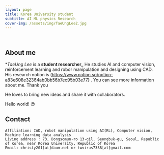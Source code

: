 ```yaml
---
layout: page
title: Korea University student
subtitle: AI ML physics Research 
cover-img: /assets/img/TaeUngLee2.jpg
---
```


<br/>

## About me

**TaeUng Lee* is a **student researcher_**  He studies AI and computer vision, reinforcement learning and robor manipulation and designing using CAD. 
His research notion is (https://www.notion.so/notion-a83e608e32364ab0bb56b7ec95b03e77) . You can see more information about me. Thank you


He loves to bring new ideas and share it with collaborators. 

Hello world! &#128525;

## Contact

```
Affiliation: CAD, robot manipulation using AI(RL), Computer vision, Machine learning data analysis
Living address : 73, Dongsomun-ro 13-gil, Seongbuk-gu, Seoul, Republic of Korea, near Korea University, Republic of Korea
Email: christy201[at]daum.net or twvirus7338[at]gmail.com
```
